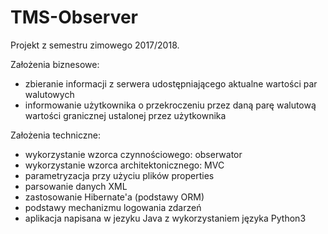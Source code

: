 # TMS-Observer
Projekt z semestru zimowego 2017/2018.

Założenia biznesowe: 
- zbieranie informacji z serwera udostępniającego aktualne wartości par walutowych
- informowanie użytkownika o przekroczeniu przez daną parę walutową wartości granicznej ustalonej przez użytkownika

Założenia techniczne:
- wykorzystanie wzorca czynnościowego: obserwator
- wykorzystanie wzorca architektonicznego: MVC
- parametryzacja przy użyciu plików properties
- parsowanie danych XML
- zastosowanie Hibernate'a (podstawy ORM)
- podstawy mechanizmu logowania zdarzeń
- aplikacja napisana w jezyku Java z wykorzystaniem języka Python3
